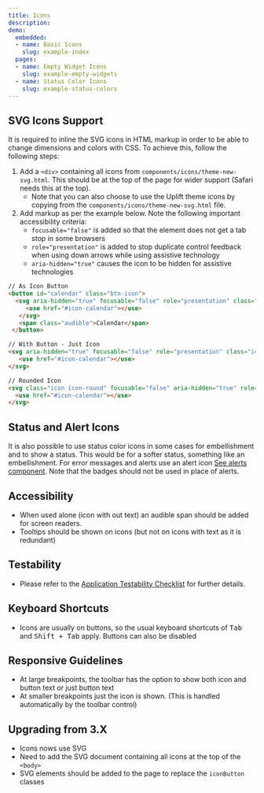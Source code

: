 ```yaml
---
title: Icons
description:
demo:
  embedded:
  - name: Basic Icons
    slug: example-index
  pages:
  - name: Empty Widget Icons
    slug: example-empty-widgets
  - name: Status Color Icons
    slug: example-status-colors
---
```


## SVG Icons Support

It is required to inline the SVG icons in HTML markup in order to be able to change dimensions and colors with CSS. To achieve this, follow the following steps:

1. Add a `<div>` containing all icons from `components/icons/theme-new-svg.html`. This should be at the top of the page for wider support (Safari needs this at the top).
    - Note that you can also choose to use the Uplift theme icons by copying from the `components/icons/theme-new-svg.html` file.
2. Add markup as per the example below. Note the following important accessibility criteria:
    - `focusable="false"` is added so that the element does not get a tab stop in some browsers
    - `role="presentation"` is added to stop duplicate control feedback when using down arrows while using assistive technology
    - `aria-hidden="true"` causes the icon to be hidden for assistive technologies

```html
// As Icon Button
<button id="calendar" class="btn-icon">
  <svg aria-hidden="true" focusable="false" role="presentation" class="icon">
     <use href="#icon-calendar"></use>
   </svg>
   <span class="audible">Calendar</span>
 </button>

// With Button - Just Icon
<svg aria-hidden="true" focusable="false" role="presentation" class="icon" >
   <use href="#icon-calendar"></use>
</svg>

// Rounded Icon
<svg class="icon icon-round" focusable="false" aria-hidden="true" role="presentation">
  <use href="#icon-calendar"></use>
</svg>
```

## Status and Alert Icons

It is also possible to use status color icons in some cases for embellishment and to show a status. This would be for a softer
status, something like an embellishment. For error messages and alerts use an alert icon [See alerts component](https://design.infor.com/code/ids-enterprise/latest/alerts). Note that the badges should not be used in place of alerts.

## Accessibility

- When used alone (icon with out text) an audible span should be added for screen readers.
- Tooltips should be shown on icons (but not on icons with text as it is redundant)

## Testability

- Please refer to the [Application Testability Checklist](https://design.infor.com/resources/application-testability-checklist) for further details.

## Keyboard Shortcuts

- Icons are usually on buttons, so the usual keyboard shortcuts of <kbd>Tab</kbd> and <kbd>Shift + Tab</kbd> apply. Buttons can also be disabled

## Responsive Guidelines

- At large breakpoints, the toolbar has the option to show both icon and button text or just button text
- At smaller breakpoints just the icon is shown. (This is handled automatically by the toolbar control)

## Upgrading from 3.X

- Icons nows use SVG
- Need to add the SVG document containing all icons at the top of the `<body>`
- SVG elements should be added to the page to replace the `iconButton` classes
